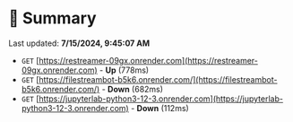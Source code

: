 # 📖 Summary
Last updated: **7/15/2024, 9:45:07 AM**

- `GET` [https://restreamer-09gx.onrender.com](https://restreamer-09gx.onrender.com) - **Up** (778ms)
- `GET` [https://filestreambot-b5k6.onrender.com/](https://filestreambot-b5k6.onrender.com/) - **Down** (682ms)
- `GET` [https://jupyterlab-python3-12-3.onrender.com](https://jupyterlab-python3-12-3.onrender.com) - **Down** (112ms)
